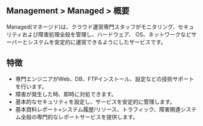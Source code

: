 ## Management > Managed > 概要

Managed(マネージド)は、クラウド運営専門スタッフがモニタリング、セキュリティおよび障害処理全般を管理し、ハードウェア、 OS、ネットワークなどサーバーとシステムを安定的に運営できるようにしたサービスです。 

## 特徴
* 専門エンジニアがWeb、DB、FTPインストール、設定などの技術サポートを行います。
* 障害が発生した時、即時に対処できます。 
* 基本的なセキュリティを設定し、サービスを安定的に管理します。 
* 基本資料レポート+システム履歴/リソース、トラフィック、障害関連システム全般の専門的なレポートサービスを提供します。